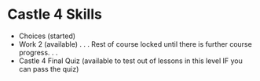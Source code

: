 # Castle 4 Skills 
* Choices (started)
* Work 2 (available)
. . . Rest of course locked until there is further course progress. . .
* Castle 4 Final Quiz (available to test out of lessons in this level IF you can pass the quiz) 
